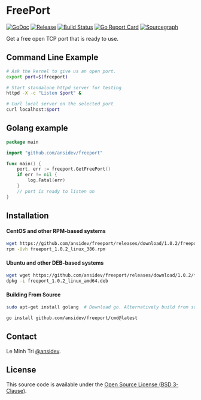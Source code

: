 # FreePort

[![GoDoc](https://pkg.go.dev/badge/github.com/ansidev/freeport?status.svg)](https://pkg.go.dev/github.com/ansidev/freeport?tab=doc)
[![Release](https://img.shields.io/github/release/ansidev/freeport.svg)](https://github.com/ansidev/freeport/releases)
[![Build Status](https://github.com/ansidev/freeport/workflows/ci/badge.svg?branch=main)](https://github.com/ansidev/freeport/actions?query=branch%3Amain)
[![Go Report Card](https://goreportcard.com/badge/github.com/ansidev/freeport)](https://goreportcard.com/report/github.com/ansidev/freeport)
[![Sourcegraph](https://sourcegraph.com/github.com/ansidev/freeport/-/badge.svg)](https://sourcegraph.com/github.com/ansidev/freeport?badge)

Get a free open TCP port that is ready to use.

## Command Line Example

```bash
# Ask the kernel to give us an open port.
export port=$(freeport)

# Start standalone httpd server for testing
httpd -X -c "Listen $port" &

# Curl local server on the selected port
curl localhost:$port
```

## Golang example

```go
package main

import "github.com/ansidev/freeport"

func main() {
	port, err := freeport.GetFreePort()
	if err != nil {
		log.Fatal(err)
	}
	// port is ready to listen on
}

```

## Installation

#### CentOS and other RPM-based systems

```bash
wget https://github.com/ansidev/freeport/releases/download/1.0.2/freeport_1.0.2_linux_386.rpm
rpm -Uvh freeport_1.0.2_linux_386.rpm
```

#### Ubuntu and other DEB-based systems

```bash
wget wget https://github.com/ansidev/freeport/releases/download/1.0.2/freeport_1.0.2_linux_amd64.deb
dpkg -i freeport_1.0.2_linux_amd64.deb
```

#### Building From Source

```bash
sudo apt-get install golang  # Download go. Alternatively build from source: https://golang.org/doc/install/source
```

```bash
go install github.com/ansidev/freeport/cmd@latest
```

## Contact

Le Minh Tri [@ansidev](https://ansidev.xyz/about).

## License

This source code is available under the [Open Source License (BSD 3-Clause)](/LICENSE).
